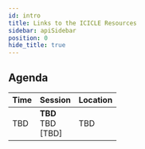 ```yaml
---
id: intro
title: Links to the ICICLE Resources
sidebar: apiSidebar
position: 0
hide_title: true
---
```


<!-- ---
id: Agenda
hide_title: true
sidebar_position: 1
sidebar_label: "Agenda"
hide_table_of_contents: true
--- -->
<!-- 
  <div class="harvest-program">
    <div class="workshop-section">
      <h2 class="section-title">Agenda</h2>
      <table class="workshop-agenda">
        <thead>
          <tr>
            <th>Time</th>
            <th>Session</th>
            <th>Location</th>
          </tr>
        </thead>
        <tbody>
          <tr>
            <td>8:30-9:00</td>
            <td>Registration &amp; Breakfast</td>
            <td>Lobby</td>
          </tr>
          <tr>
            <td>9:00-9:15</td>
            <td>
              <strong>Opening Remarks</strong><br />
              Dr. Smith, ICICLE Director<br />
              [<a href={require("/static/slides/ESPM2workshop-SC23-Kumaran.pdf").default}>Slides</a>]
            </td>
            <td>Grand Ballroom</td>
          </tr>
          <tr>
            <td>9:15-10:15</td>
            <td>
              <strong>Keynote: AI in Agriculture</strong><br />
              Dr. Lee, Ohio State<br />
              [<a href={require("/static/slides/PublicSC23ESPM2ProgrammingAMDInstinctMI300A.pdf").default}>Slides</a>]
            </td>
            <td>Grand Ballroom</td>
          </tr>
          <tr>
            <td>10:15-10:30</td>
            <td>Coffee Break</td>
            <td>Foyer</td>
          </tr>
          <tr>
            <td>10:30-12:00</td>
            <td><strong>Technical Session I</strong><br />3 papers (15min + 5min Q&A each)</td>
            <td>Grand Ballroom</td>
          </tr>
          <tr>
            <td>12:00-1:30</td>
            <td>Lunch &amp; Poster Session</td>
            <td>Garden Terrace</td>
          </tr>
        </tbody>
      </table>
    </div>
  </div> -->


  
  <div class="harvest-program">
    <div class="workshop-section">
      <h2 class="section-title">Agenda</h2>
      <table class="workshop-agenda">
        <thead>
          <tr>
            <th>Time</th>
            <th>Session</th>
            <th>Location</th>
          </tr>
        </thead>
        <tbody>
          <tr>
            <td>TBD</td>
            <td>
              <strong>TBD</strong><br />
              TBD<br />
              [TBD]
            </td>
            <td>TBD</td>
          </tr>
        </tbody>
      </table>
    </div>
  </div>